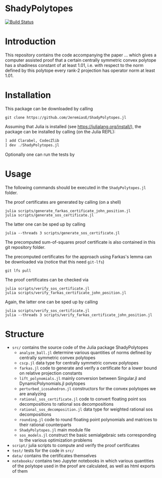 # ShadyPolytopes

[![Build Status](https://github.com/JeremiasE/ShadyPolytopes.jl/actions/workflows/ci.yml/badge.svg?branch=main)](https://github.com/JeremiasE/ShadyPolytopes.jl/actions/workflows/ci.yml?query=branch%3Amain)

# Introduction

This repository contains the code accompanying the paper ...
which gives a computer assisted proof that a certain
centrally symmetric convex polytope has a shadiness constant of at least 1.01,
i.e. with respect to the norm defined by this polytope every rank-2 projection has operator norm
at least 1.01. 

# Installation 

This package can be downloaded by calling 

``` shell
git clone https://github.com/JeremiasE/ShadyPolytopes.jl
```


Assuming that Julia is installed (see https://julialang.org/install/), the package can be installed by calling (on the Julia REPL):

``` julia
] add Clarabel, CodecZlib
] dev ./ShadyPolytopes.jl
```

Optionally one can run the tests by 

# Usage

The following commands should be executed in the `ShadyPolytopes.jl` folder.

The proof certificates are generated by calling (on a shell)

``` shell
julia scripts/generate_farkas_certificate_john_position.jl
julia scripts/generate_sos_certificate.jl
```
The latter one can be sped up by calling
``` shell
julia --threads 3 scripts/generate_sos_certificate.jl
```

The precomputed sum-of-squares proof certificate is also contained
in this git repository folder.

The precomputed certificates for the approach using Farkas's lemma 
can be downloaded via (notice that this need `git-lfs`)

``` shell
git lfs pull
```

The proof certificates can be checked via

``` shell
julia scripts/verify_sos_certificate.jl
julia scripts/verify_farkas_certificate_john_position.jl
```


Again, the latter one can be sped up by calling
``` shell
julia scripts/verify_sos_certificate.jl
julia --threads 3 scripts/verify_farkas_certificate_john_position.jl
```

# Structure 

  * `src/` contains the source code of the Julia package ShadyPolytopes
    * `analyze_ball.jl` determine various quantities of norms defined by centrally symmetric convex polytopes
    * `cscp.jl` data type for centrally symmetric convex polytopes
    * `farkas.jl` code to generate and verify a certificate for a lower bound on relative projection constants 
    * `lift_polynomials.jl` mainly conversion between Singular.jl and DynamicPolynomials.jl polytopes
    * `perturbed_icosahedron.jl` constructors for the convex polytopes we are analyzing
    * `rational_sos_certificate.jl` code to convert floating point sos decompositions to rational sos decompositions
    * `rational_sos_decomposition.jl` data type for weighted rational sos decompositions
    * `rounding.jl` code to round floating point polynomials and matrices to their rational counterparts
    * `ShadyPolytopes.jl` main module file
    * `sos_models.jl` construct the basic semialgebraic sets corresponding to the various optimization problems 
  * `script/` julia scripts to compute and verify the proof certificates
  * `test/` tests for the code in `src/`
  * `data/` contains the certificates themselves
  * `notebooks/` contains two Jupyter notebooks in which various
    quantities of the polytope used in the proof are calculated, as well as html exports of them


